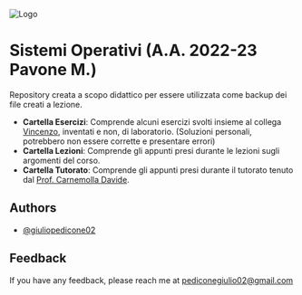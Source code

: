 
![Logo](https://images.squarespace-cdn.com/content/v1/60056c48dfad4a3649200fc0/1613294634908-3HTA3TR74HYYSNEIZSIJ/UniCT-Logo.jpg?format=1000w)


# Sistemi Operativi (A.A. 2022-23 Pavone M.)

Repository creata a scopo didattico per essere utilizzata come backup dei file creati a lezione.

* **Cartella Esercizi**: Comprende alcuni esercizi svolti insieme al collega [Vincenzo](https://github.com/VincenzoVillanova/), inventati e non, di laboratorio. (Soluzioni personali, potrebbero non essere corrette e presentare errori)
* **Cartella Lezioni**: Comprende gli appunti presi durante le lezioni sugli argomenti del corso.
* **Cartella Tutorato**: Comprende gli appunti presi durante il tutorato tenuto dal [Prof. Carnemolla Davide](https://github.com/Herbrant/Tutorato-Sistemi-Operativi-2023).

## Authors

- [@giuliopedicone02](https://www.github.com/giuliopedicone02)

## Feedback

If you have any feedback, please reach me at pediconegiulio02@gmail.com

